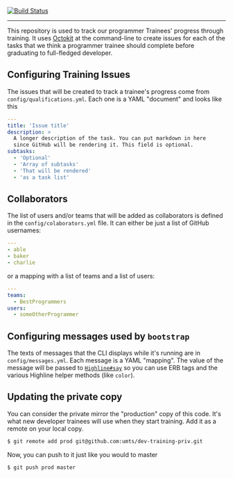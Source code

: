 [![Build Status][travis-badge]][travis]

---

This repository is used to track our programmer Trainees' progress through
training.  It uses [Octokit][ok] at the command-line to create issues
for each of the tasks that we think a programmer trainee should complete
before graduating to full-fledged developer.

Configuring Training Issues
---------------------------
The issues that will be created to track a trainee's progress come from
`config/qualifications.yml`. Each one is a YAML "document" and looks like this

```yaml
---
title: 'Issue title'
description: >
  A longer description of the task. You can put markdown in here
  since GitHub will be rendering it. This field is optional.
subtasks:
  - 'Optional'
  - 'Array of subtasks'
  - 'That will be rendered'
  - 'as a task list'
```

Collaborators
-------------
The list of users and/or teams that will be added as collaborators is defined
in the `config/colaborators.yml` file. It can either be just a list of GitHub
usernames:

```yaml
---
- able
- baker
- charlie
```

or a mapping with a list of teams and a list of users:

```yaml
---
teams:
  - BestProgrammers
users:
  - someOtherProgrammer
```

Configuring messages used by `bootstrap`
-------------------------------------
The texts of messages that the CLI displays while it's running are in
`config/messages.yml`. Each message is a YAML "mapping". The value of the
message will be passed to [`Highline#say`][hl] so you can use ERB tags and the
various Highline helper methods (like `color`).

Updating the private copy
-------------------------
You can consider the private mirror the "production" copy of this code. It's
what new developer trainees will use when they start training.  Add it as a
remote on your local copy.

```bash
$ git remote add prod git@github.com:umts/dev-training-priv.git
```

Now, you can push to it just like you would to master

```bash
$ git push prod master
```

[ok]: https://github.com/octokit/octokit.rb
[hl]: http://www.rubydoc.info/github/JEG2/highline/master/HighLine#say-instance_method
[travis]: https://travis-ci.org/umts/dev-training
[travis-badge]: https://travis-ci.org/umts/dev-training.svg?branch=master

